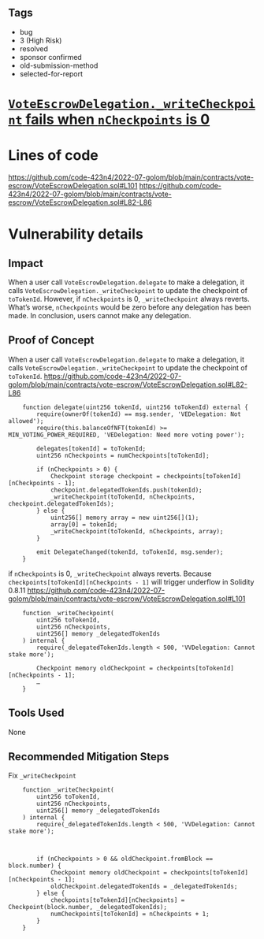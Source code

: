## Tags

- bug
- 3 (High Risk)
- resolved
- sponsor confirmed
- old-submission-method
- selected-for-report

# [`VoteEscrowDelegation._writeCheckpoint` fails when `nCheckpoints` is 0](https://github.com/code-423n4/2022-07-golom-findings/issues/630) 

# Lines of code

https://github.com/code-423n4/2022-07-golom/blob/main/contracts/vote-escrow/VoteEscrowDelegation.sol#L101
https://github.com/code-423n4/2022-07-golom/blob/main/contracts/vote-escrow/VoteEscrowDelegation.sol#L82-L86


# Vulnerability details

## Impact

When a user call `VoteEscrowDelegation.delegate` to make a delegation, it calls `VoteEscrowDelegation._writeCheckpoint` to update the checkpoint of `toTokenId`. However, if `nCheckpoints` is 0, `_writeCheckpoint` always reverts. What’s worse, `nCheckpoints` would be zero before any delegation has been made. In conclusion, users cannot make any delegation.

## Proof of Concept

When a user call `VoteEscrowDelegation.delegate` to make a delegation, it calls `VoteEscrowDelegation._writeCheckpoint` to update the checkpoint of `toTokenId`.
https://github.com/code-423n4/2022-07-golom/blob/main/contracts/vote-escrow/VoteEscrowDelegation.sol#L82-L86
```
    function delegate(uint256 tokenId, uint256 toTokenId) external {
        require(ownerOf(tokenId) == msg.sender, 'VEDelegation: Not allowed');
        require(this.balanceOfNFT(tokenId) >= MIN_VOTING_POWER_REQUIRED, 'VEDelegation: Need more voting power');

        delegates[tokenId] = toTokenId;
        uint256 nCheckpoints = numCheckpoints[toTokenId];

        if (nCheckpoints > 0) {
            Checkpoint storage checkpoint = checkpoints[toTokenId][nCheckpoints - 1];
            checkpoint.delegatedTokenIds.push(tokenId);
            _writeCheckpoint(toTokenId, nCheckpoints, checkpoint.delegatedTokenIds);
        } else {
            uint256[] memory array = new uint256[](1);
            array[0] = tokenId;
            _writeCheckpoint(toTokenId, nCheckpoints, array);
        }

        emit DelegateChanged(tokenId, toTokenId, msg.sender);
    }
```

if `nCheckpoints` is 0, `_writeCheckpoint` always reverts.
Because `checkpoints[toTokenId][nCheckpoints - 1]` will trigger underflow in Solidity 0.8.11
https://github.com/code-423n4/2022-07-golom/blob/main/contracts/vote-escrow/VoteEscrowDelegation.sol#L101
```
    function _writeCheckpoint(
        uint256 toTokenId,
        uint256 nCheckpoints,
        uint256[] memory _delegatedTokenIds
    ) internal {
        require(_delegatedTokenIds.length < 500, 'VVDelegation: Cannot stake more');

        Checkpoint memory oldCheckpoint = checkpoints[toTokenId][nCheckpoints - 1];
        …
    }
```

## Tools Used

None

## Recommended Mitigation Steps

Fix `_writeCheckpoint`

```
    function _writeCheckpoint(
        uint256 toTokenId,
        uint256 nCheckpoints,
        uint256[] memory _delegatedTokenIds
    ) internal {
        require(_delegatedTokenIds.length < 500, 'VVDelegation: Cannot stake more');

   

        if (nCheckpoints > 0 && oldCheckpoint.fromBlock == block.number) {
            Checkpoint memory oldCheckpoint = checkpoints[toTokenId][nCheckpoints - 1];
            oldCheckpoint.delegatedTokenIds = _delegatedTokenIds;
        } else {
            checkpoints[toTokenId][nCheckpoints] = Checkpoint(block.number, _delegatedTokenIds);
            numCheckpoints[toTokenId] = nCheckpoints + 1;
        }
    }
```


